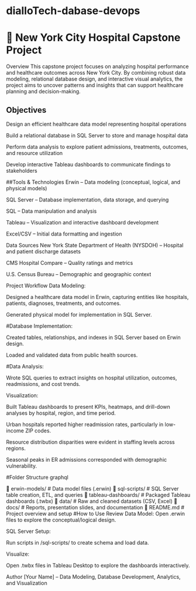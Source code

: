 # dialloTech-dabase-devops

 # 🏥 New York City Hospital Capstone Project
Overview
This capstone project focuses on analyzing hospital performance and healthcare outcomes across New York City. By combining robust data modeling, relational database design, and interactive visual analytics, the project aims to uncover patterns and insights that can support healthcare planning and decision-making.

## Objectives
Design an efficient healthcare data model representing hospital operations

Build a relational database in SQL Server to store and manage hospital data

Perform data analysis to explore patient admissions, treatments, outcomes, and resource utilization

Develop interactive Tableau dashboards to communicate findings to stakeholders

##Tools & Technologies
Erwin – Data modeling (conceptual, logical, and physical models)

SQL Server – Database implementation, data storage, and querying

SQL – Data manipulation and analysis

Tableau – Visualization and interactive dashboard development

Excel/CSV – Initial data formatting and ingestion

Data Sources
New York State Department of Health (NYSDOH) – Hospital and patient discharge datasets

CMS Hospital Compare – Quality ratings and metrics

U.S. Census Bureau – Demographic and geographic context

Project Workflow
Data Modeling:

Designed a healthcare data model in Erwin, capturing entities like hospitals, patients, diagnoses, treatments, and outcomes.

Generated physical model for implementation in SQL Server.

#Database Implementation:

Created tables, relationships, and indexes in SQL Server based on Erwin design.

Loaded and validated data from public health sources.

#Data Analysis:

Wrote SQL queries to extract insights on hospital utilization, outcomes, readmissions, and cost trends.

Visualization:

Built Tableau dashboards to present KPIs, heatmaps, and drill-down analyses by hospital, region, and time period.

Urban hospitals reported higher readmission rates, particularly in low-income ZIP codes.

Resource distribution disparities were evident in staffing levels across regions.

Seasonal peaks in ER admissions corresponded with demographic vulnerability.

#Folder Structure
graphql

📁 erwin-models/       # Data model files (.erwin)
📁 sql-scripts/        # SQL Server table creation, ETL, and queries
📁 tableau-dashboards/ # Packaged Tableau dashboards (.twbx)
📁 data/               # Raw and cleaned datasets (CSV, Excel)
📁 docs/               # Reports, presentation slides, and documentation
📄 README.md           # Project overview and setup
#How to Use
Review Data Model: Open .erwin files to explore the conceptual/logical design.

SQL Server Setup:

Run scripts in /sql-scripts/ to create schema and load data.

Visualize:

Open .twbx files in Tableau Desktop to explore the dashboards interactively.

Author
[Your Name] – Data Modeling, Database Development, Analytics, and Visualization
